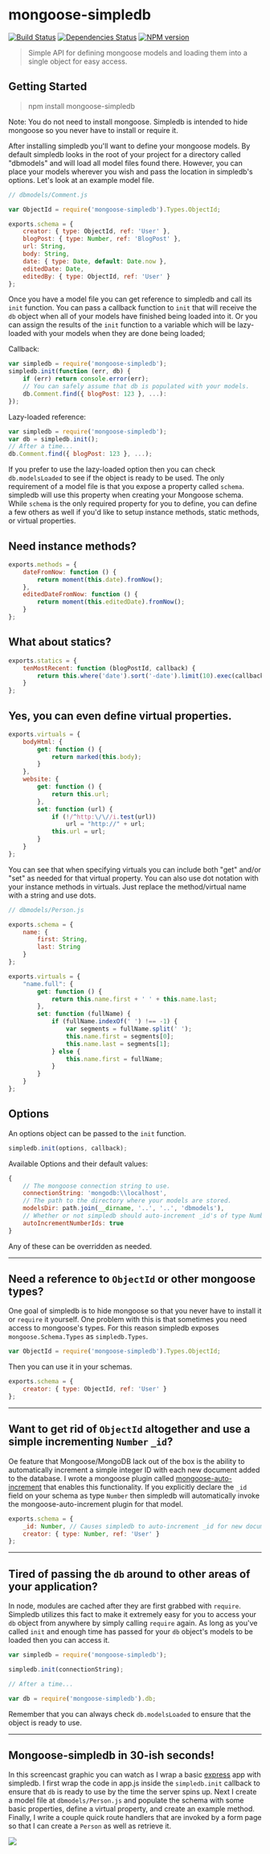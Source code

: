 # mongoose-simpledb

[![Build Status](https://travis-ci.org/codetunnel/mongoose-simpledb.png)](https://travis-ci.org/codetunnel/mongoose-simpledb)
[![Dependencies Status](https://gemnasium.com/codetunnel/mongoose-simpledb.png)](https://gemnasium.com/codetunnel/mongoose-simpledb)
[![NPM version](https://badge.fury.io/js/mongoose-simpledb.png)](http://badge.fury.io/js/mongoose-simpledb)

> Simple API for defining mongoose models and loading them into a single object for easy access.

## Getting Started

> npm install mongoose-simpledb

Note: You do not need to install mongoose. Simpledb is intended to hide mongoose so you never have to install or require it.

After installing simpledb you'll want to define your mongoose models. By default simpledb looks in the root of your project for a directory called "dbmodels" and will load all model files found there. However, you can place your models wherever you wish and pass the location in simpledb's options. Let's look at an example model file.

```javascript
// dbmodels/Comment.js

var ObjectId = require('mongoose-simpledb').Types.ObjectId;

exports.schema = {
    creator: { type: ObjectId, ref: 'User' },
    blogPost: { type: Number, ref: 'BlogPost' },
    url: String,
    body: String,
    date: { type: Date, default: Date.now },
    editedDate: Date,
    editedBy: { type: ObjectId, ref: 'User' }
};
```
    
Once you have a model file you can get reference to simpledb and call its `init` function. You can pass a callback function to `init` that will receive the `db` object when all of your models have finished being loaded into it. Or you can assign the results of the `init` function to a variable which will be lazy-loaded with your models when they are done being loaded;

Callback:

```javascript
var simpledb = require('mongoose-simpledb');
simpledb.init(function (err, db) {
    if (err) return console.error(err);
    // You can safely assume that db is populated with your models.
    db.Comment.find({ blogPost: 123 }, ...):
});
```

Lazy-loaded reference:

```javascript
var simpledb = require('mongoose-simpledb');
var db = simpledb.init();
// After a time...
db.Comment.find({ blogPost: 123 }, ...);
```

If you prefer to use the lazy-loaded option then you can check `db.modelsLoaded` to see if the object is ready to be used. The only requirement of a model file is that you expose a property called `schema`. simpledb will use this property when creating your Mongoose schema. While `schema` is the only required property for you to define, you can define a few others as well if you'd like to setup instance methods, static methods, or virtual properties.

## Need instance methods?

```javascript
exports.methods = {
    dateFromNow: function () {
        return moment(this.date).fromNow();
    },
    editedDateFromNow: function () {
        return moment(this.editedDate).fromNow();
    }
};
```

## What about statics?

```javascript
exports.statics = {
    tenMostRecent: function (blogPostId, callback) {
        return this.where('date').sort('-date').limit(10).exec(callback);
    }
};
```

## Yes, you can even define virtual properties.

```javascript
exports.virtuals = {
    bodyHtml: {
        get: function () {
            return marked(this.body);
        }
    },
    website: {
        get: function () {
            return this.url;
        },
        set: function (url) {
            if (!/^http:\/\//i.test(url))
                url = "http://" + url;
            this.url = url;
        }
    }
};
```

You can see that when specifying virtuals you can include both "get" and/or "set" as needed for that virtual property. You can also use dot notation with your instance methods in virtuals. Just replace the method/virtual name with a string and use dots.

```javascript
// dbmodels/Person.js

exports.schema = {
    name: {
        first: String,
        last: String
    }
};

exports.virtuals = {
    "name.full": {
        get: function () {
            return this.name.first + ' ' + this.name.last;
        },
        set: function (fullName) {
            if (fullName.indexOf(' ') !== -1) {
                var segments = fullName.split(' ');
                this.name.first = segments[0];
                this.name.last = segments[1];
            } else {
                this.name.first = fullName;
            }
        }
    }
};
```

## Options

An options object can be passed to the `init` function.
```javascript
simpledb.init(options, callback);
```

Available Options and their default values:

```javascript
{
    // The mongoose connection string to use.
    connectionString: 'mongodb:\\localhost',
    // The path to the directory where your models are stored.
    modelsDir: path.join(__dirname, '..', '..', 'dbmodels'),
    // Whether or not simpledb should auto-increment _id's of type Number.
    autoIncrementNumberIds: true
}
```

Any of these can be overridden as needed.

---

## Need a reference to `ObjectId` or other mongoose types?

One goal of simpledb is to hide mongoose so that you never have to install it or `require` it yourself. One problem with this is that sometimes you need access to mongoose's types. For this reason simpledb exposes `mongoose.Schema.Types` as `simpledb.Types`.
```javascript
var ObjectId = require('mongoose-simpledb').Types.ObjectId;
```

Then you can use it in your schemas.

```javascript
exports.schema = {
    creator: { type: ObjectId, ref: 'User' }
};
```

---

## Want to get rid of `ObjectId` altogether and use a simple incrementing `Number` `_id`?

Oe feature that Mongoose/MongoDB lack out of the box is the ability to automatically increment a simple integer ID with each new document added to the database. I wrote a mongoose plugin called [mongoose-auto-increment](http://github.com/Chevex/mongoose-auto-increment) that enables this functionality. If you explicitly declare the `_id` field on your schema as type `Number` then simpledb will automatically invoke the mongoose-auto-increment plugin for that model.

```javascript
exports.schema = {
    _id: Number, // Causes simpledb to auto-increment _id for new documents.
    creator: { type: Number, ref: 'User' }
};
```

---

## Tired of passing the `db` around to other areas of your application?

In node, modules are cached after they are first grabbed with `require`. Simpledb utilizes this fact to make it extremely easy for you to access your `db` object from anywhere by simply calling `require` again. As long as you've called `init` and enough time has passed for your `db` object's models to be loaded then you can access it.

```javascript
var simpledb = require('mongoose-simpledb');

simpledb.init(connectionString);

// After a time...

var db = require('mongoose-simpledb').db;
```

Remember that you can always check `db.modelsLoaded` to ensure that the object is ready to use.

---

## Mongoose-simpledb in 30-ish seconds!

In this screencast graphic you can watch as I wrap a basic [express](http://expressjs.com) app with simpledb. I first wrap the code in app.js inside the `simpledb.init` callback to ensure that `db` is ready to use by the time the server spins up. Next I create a model file at `dbmodels/Person.js` and populate the schema with some basic properties, define a virtual property, and create an example method. Finally, I write a couple quick route handlers that are invoked by a form page so that I can create a `Person` as well as retrieve it.

[![](http://i.imgur.com/p16GDGP.gif)](http://i.imgur.com/p16GDGP.gif)
